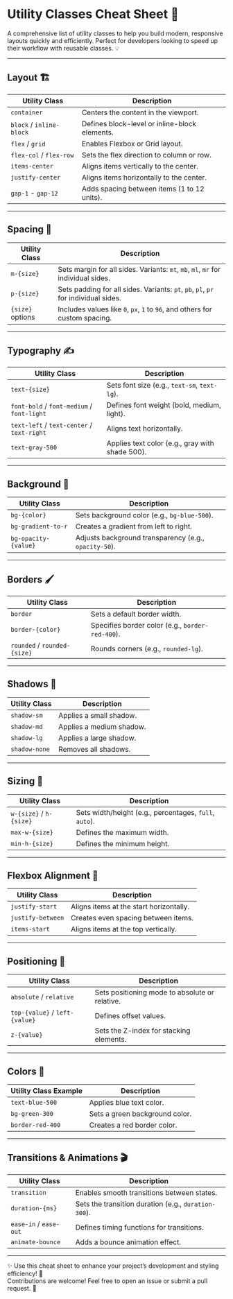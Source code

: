 # Utility Classes Cheat Sheet 🎨

A comprehensive list of utility classes to help you build modern, responsive layouts quickly and efficiently. Perfect for developers looking to speed up their workflow with reusable classes. 💡

---

## **Layout 🏗️**

| Utility Class          | Description                          |
|-------------------------|--------------------------------------|
| `container`            | Centers the content in the viewport. |
| `block` / `inline-block` | Defines block-level or inline-block elements. |
| `flex` / `grid`         | Enables Flexbox or Grid layout.      |
| `flex-col` / `flex-row` | Sets the flex direction to column or row. |
| `items-center`         | Aligns items vertically to the center. |
| `justify-center`       | Aligns items horizontally to the center. |
| `gap-1` - `gap-12`     | Adds spacing between items (1 to 12 units). |

---

## **Spacing 📏**

| Utility Class | Description                                             |
|---------------|---------------------------------------------------------|
| `m-{size}`    | Sets margin for all sides. Variants: `mt`, `mb`, `ml`, `mr` for individual sides. |
| `p-{size}`    | Sets padding for all sides. Variants: `pt`, `pb`, `pl`, `pr` for individual sides. |
| `{size}` options | Includes values like `0`, `px`, `1` to `96`, and others for custom spacing. |

---

## **Typography ✍️**

| Utility Class                   | Description                                    |
|---------------------------------|------------------------------------------------|
| `text-{size}`                   | Sets font size (e.g., `text-sm`, `text-lg`).   |
| `font-bold` / `font-medium` / `font-light` | Defines font weight (bold, medium, light). |
| `text-left` / `text-center` / `text-right` | Aligns text horizontally.                |
| `text-gray-500`                | Applies text color (e.g., gray with shade 500). |

---

## **Background 🎨**

| Utility Class          | Description                                            |
|-------------------------|--------------------------------------------------------|
| `bg-{color}`           | Sets background color (e.g., `bg-blue-500`).           |
| `bg-gradient-to-r`     | Creates a gradient from left to right.                 |
| `bg-opacity-{value}`   | Adjusts background transparency (e.g., `opacity-50`). |

---

## **Borders 🖌️**

| Utility Class         | Description                                |
|------------------------|--------------------------------------------|
| `border`              | Sets a default border width.              |
| `border-{color}`      | Specifies border color (e.g., `border-red-400`). |
| `rounded` / `rounded-{size}` | Rounds corners (e.g., `rounded-lg`).        |

---

## **Shadows 🌟**

| Utility Class     | Description                   |
|--------------------|-------------------------------|
| `shadow-sm`       | Applies a small shadow.       |
| `shadow-md`       | Applies a medium shadow.      |
| `shadow-lg`       | Applies a large shadow.       |
| `shadow-none`     | Removes all shadows.          |

---

## **Sizing 📐**

| Utility Class          | Description                                        |
|-------------------------|----------------------------------------------------|
| `w-{size}` / `h-{size}` | Sets width/height (e.g., percentages, `full`, `auto`). |
| `max-w-{size}`          | Defines the maximum width.                         |
| `min-h-{size}`          | Defines the minimum height.                        |

---

## **Flexbox Alignment 🤹**

| Utility Class      | Description                              |
|---------------------|------------------------------------------|
| `justify-start`    | Aligns items at the start horizontally.  |
| `justify-between`  | Creates even spacing between items.      |
| `items-start`      | Aligns items at the top vertically.      |

---

## **Positioning 📌**

| Utility Class        | Description                             |
|-----------------------|-----------------------------------------|
| `absolute` / `relative` | Sets positioning mode to absolute or relative. |
| `top-{value}` / `left-{value}` | Defines offset values.                  |
| `z-{value}`         | Sets the Z-index for stacking elements. |

---

## **Colors 🌈**

| Utility Class Example | Description                            |
|------------------------|----------------------------------------|
| `text-blue-500`       | Applies blue text color.               |
| `bg-green-300`        | Sets a green background color.         |
| `border-red-400`      | Creates a red border color.            |

---

## **Transitions & Animations 🎬**

| Utility Class          | Description                                     |
|-------------------------|-------------------------------------------------|
| `transition`           | Enables smooth transitions between states.      |
| `duration-{ms}`        | Sets the transition duration (e.g., `duration-300`). |
| `ease-in` / `ease-out` | Defines timing functions for transitions.       |
| `animate-bounce`       | Adds a bounce animation effect.                 |

---

✨ Use this cheat sheet to enhance your project’s development and styling efficiency! 🚀  
Contributions are welcome! Feel free to open an issue or submit a pull request. 💬
